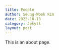 ```yaml
---
title: People
author: Seung-Wook Kim
date: 2022-10-13
category: Jekyll
layout: post
---
```


This is an about page.
